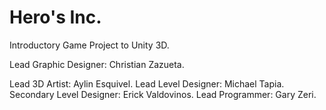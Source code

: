 # Hero's Inc.
Introductory Game Project to Unity 3D.

Lead Graphic Designer: Christian Zazueta.

Lead 3D Artist: Aylin Esquivel.
Lead Level Designer: Michael Tapia.
Secondary Level Designer: Erick Valdovinos.
Lead Programmer: Gary Zeri.
